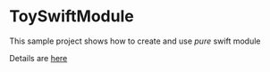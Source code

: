 ToySwiftModule
==============

This sample project shows how to create and use _pure_ swift module

Details are [here](http://railsware.com/blog/2014/06/26/creation-of-pure-swift-module/)
